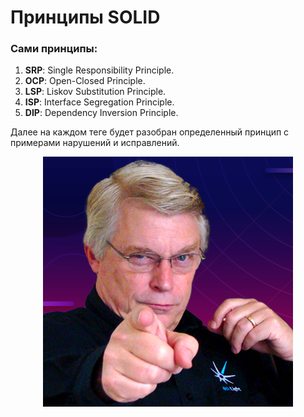 # Принципы SOLID

### Сами принципы:
1.	**SRP**: Single Responsibility Principle.
2.	**OCP**: Open-Closed Principle.
3.	**LSP**: Liskov Substitution Principle.
4.	**ISP**: Interface Segregation Principle.
5.	**DIP**: Dependency Inversion Principle.

Далее на каждом теге будет разобран определенный принцип с примерами нарушений и исправлений.

<p align="center">
<img src="UncleBob.png" alt="Uncle Bob"/>
</p>
